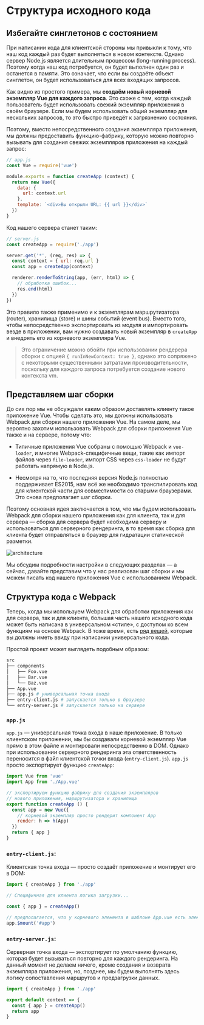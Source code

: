 # Структура исходного кода

## Избегайте синглетонов с состоянием

При написании кода для клиентской стороны мы привыкли к тому, что наш код каждый раз будет выполняться в новом контексте. Однако сервер Node.js является длительным процессом (long-running process). Поэтому когда наш код потребуется, он будет выполнен один раз и останется в памяти. Это означает, что если вы создаёте объект синглетон, он будет использоваться для всех входящих запросов.

Как видно из простого примера, мы **создаём новый корневой экземпляр Vue для каждого запроса**. Это схоже с тем, когда каждый пользователь будет использовать свежий экземпляр приложения в своём браузере. Если мы будем использовать общий экземпляр для нескольких запросов, то это быстро приведёт к загрязнению состояния.

Поэтому, вместо непосредственного создания экземпляра приложения, мы должны предоставить функцию-фабрику, которую можно повторно вызывать для создания свежих экземпляров приложения на каждый запрос:

``` js
// app.js
const Vue = require('vue')

module.exports = function createApp (context) {
  return new Vue({
    data: {
      url: context.url
    },
    template: `<div>Вы открыли URL: {{ url }}</div>`
  })
}
```

Код нашего сервера станет таким:

``` js
// server.js
const createApp = require('./app')

server.get('*', (req, res) => {
  const context = { url: req.url }
  const app = createApp(context)

  renderer.renderToString(app, (err, html) => {
    // обработка ошибок...
    res.end(html)
  })
})
```

Это правило также применимо и к экземплярам маршрутизатора (router), хранилища (store) и шины событий (event bus). Вместо того, чтобы непосредственно экспортировать из модуля и импортировать везде в приложении, вам нужно создавать новый экземпляр в `createApp` и внедрять его из корневого экземпляра Vue.

> Это ограничение можно обойти при использовании рендерера сборки с опцией `{ runInNewContext: true }`, однако это сопряжено с некоторыми существенными затратами производительности, поскольку для каждого запроса потребуется создание нового контекста vm.

## Представляем шаг сборки

До сих пор мы не обсуждали каким образом доставлять клиенту такое приложение Vue. Чтобы сделать это, мы должны использовать Webpack для сборки нашего приложения Vue. На самом деле, мы вероятно захотим использовать Webpack для сборки приложения Vue также и на сервере, потому что:

- Типичные приложения Vue собраны с помощью Webpack и `vue-loader`, и многие Webpack-специфичные вещи, такие как импорт файлов через `file-loader`, импорт CSS через `css-loader` не будут работать напрямую в Node.js.

- Несмотря на то, что последняя версия Node.js полностью поддерживает ES2015, нам всё же необходимо транспилировать код для клиентской части для совместимости со старыми браузерами. Это снова предполагает шаг сборки.

Поэтому основная идея заключается в том, что мы будем использовать Webpack для сборки нашего приложения как для клиента, так и для сервера — сборка для сервера будет необходима серверу и использоваться для серверного рендеринга, в то время как сборка для клиента будет отправляться в браузер для гидратации статической разметки.

![architecture](https://cloud.githubusercontent.com/assets/499550/17607895/786a415a-5fee-11e6-9c11-45a2cfdf085c.png)

Мы обсудим подробности настройки в следующих разделах — а сейчас, давайте представим что у нас реализован шаг сборки и мы можем писать код нашего приложения Vue с использованием Webpack.

## Структура кода с Webpack

Теперь, когда мы используем Webpack для обработки приложения как для сервера, так и для клиента, большая часть нашего исходного кода может быть написана в универсальном «стиле», с доступом ко всем функциям на основе Webpack. В тоже время, есть [ряд вещей](./universal.md), которые вы должны иметь ввиду при написании универсального кода.

Простой проект может выглядеть подобным образом:

``` bash
src
├── components
│   ├── Foo.vue
│   ├── Bar.vue
│   └── Baz.vue
├── App.vue
├── app.js # универсальная точка входа
├── entry-client.js # запускается только в браузере
└── entry-server.js # запускается только на сервере
```

### `app.js`

`app.js` — универсальная точка входа в наше приложение. В только клиентском приложении, мы бы создавали корневой экземпляр Vue прямо в этом файле и монтировали непосредственно в DOM. Однако при использовании серверного рендеринга эта ответственность переносится в файл клиентской точки входа (`entry-client.js`). `app.js` просто экспортирует функцию `createApp`:

``` js
import Vue from 'vue'
import App from './App.vue'

// экспортируем функцию фабрику для создания экземпляров
// нового приложения, маршрутизатора и хранилища
export function createApp () {
  const app = new Vue({
    // корневой экземпляр просто рендерит компонент App
    render: h => h(App)
  })
  return { app }
}
```

### `entry-client.js`:

Клиентская точка входа — просто создаёт приложение и монтирует его в DOM:

``` js
import { createApp } from './app'

// Специфичная для клиента логика загрузки...

const { app } = createApp()

// предполагается, что у корневого элемента в шаблоне App.vue есть элемент с id="app"
app.$mount('#app')
```

### `entry-server.js`:

Серверная точка входа — экспортирует по умолчанию функцию, которая будет вызываться повторно для каждого рендеринга. На данный момент не делаем ничего, кроме создания и возврата экземпляра приложения, но, позднее, мы будем выполнять здесь логику сопоставления маршрутов и предзагрузки данных.

``` js
import { createApp } from './app'

export default context => {
  const { app } = createApp()
  return app
}
```
